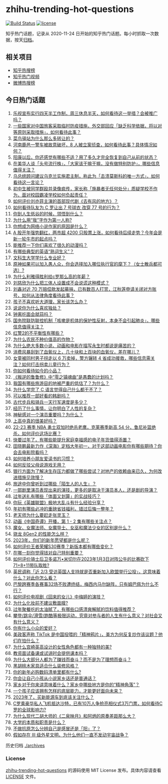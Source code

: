 # zhihu-trending-hot-questions

[![Build Status](https://github.com/justjavac/zhihu-trending-hot-questions/workflows/ci/badge.svg?branch=master)](https://github.com/justjavac/zhihu-trending-hot-questions/actions)
[![license](https://img.shields.io/github/license/justjavac/zhihu-trending-hot-questions)](https://github.com/justjavac/zhihu-trending-hot-questions/blob/master/LICENSE)

知乎热门话题，记录从 2020-11-24
日开始的知乎热门话题。每小时抓取一次数据，按天[归档](./archives)。

## 相关项目

- [知乎热搜榜](https://github.com/justjavac/zhihu-trending-top-search)
- [知乎热门视频](https://github.com/justjavac/zhihu-trending-hot-video)
- [微博热搜榜](https://github.com/justjavac/weibo-trending-hot-search)

## 今日热门话题

<!-- BEGIN -->
<!-- 最后更新时间 Wed Jan 04 2023 06:02:52 GMT+0800 (China Standard Time) -->

1. [乐视宣布实行四天半工作制，周三休息半天，如何看待这一举措？会被推广吗？](https://www.zhihu.com/question/576523800)
1. [一些国家对中国旅客采取临时防疫措施，外交部回应「缺乏科学依据，将以对等原则采取措施」，如何看待此事？](https://www.zhihu.com/question/576529261)
1. [菜鸟驿站为什么那么多转让的？](https://www.zhihu.com/question/458627547)
1. [河南鹿邑一警车被故意破坏，8 人被立案侦查，如何看待此事？具体情况如何？](https://www.zhihu.com/question/576521248)
1. [阳康以后，你还感觉有哪些不适？用了多久才完全恢复到自己从前的状态？](https://www.zhihu.com/question/576510658)
1. [在美华人谈「头号流行株」，「大家该干嘛干嘛，没有做特别防护」，哪些信息值得关注？](https://www.zhihu.com/question/576416926)
1. [乌总统顾问建议乌克兰实施君主制，称此为「击溃莫斯科的唯一方式」，如何看待这一言论？](https://www.zhihu.com/question/576492878)
1. [初中生被同学群殴并录像疯传，家长称「施暴者无任何处分」质疑学校不作为，面对校园霸凌学校如何负起责任？](https://www.zhihu.com/question/575819909)
1. [如何评价刘亦菲主演的首部现代剧《去有风的地方》？](https://www.zhihu.com/question/576228347)
1. [如何看待队友为 C 罗让出 7 号球衣 改穿 77 号的行为？](https://www.zhihu.com/question/576538379)
1. [你到人生低谷的时候，领悟到什么？](https://www.zhihu.com/question/571883852)
1. [为什么用“我”字作为第一人称?](https://www.zhihu.com/question/575431526)
1. [你想成为网络小说作家的原因是什么？](https://www.zhihu.com/question/576307517)
1. [A 股开年强势翻红，两市超 4200 只股票上涨，如何看待后续走势？今年会是新一轮牛市的起点吗？](https://www.zhihu.com/question/576534043)
1. [能推荐一下你们喜欢了很久的动漫吗？](https://www.zhihu.com/question/576307287)
1. [有哪些典型的英语“熟词生义”？](https://www.zhihu.com/question/51562126)
1. [文科生大学学什么专业好？](https://www.zhihu.com/question/464835095)
1. [原神如果可以加入愚人众，你会选择加入哪位执行官的麾下？（女士散兵都可选）?](https://www.zhihu.com/question/574618738)
1. [为什么利雅得胜利给c罗那么高的年薪？](https://www.zhihu.com/question/575860793)
1. [刘慈欣为什么把三体人设置成不会说谎这种模式？](https://www.zhihu.com/question/498058002)
1. [刘鑫对近 70 万赔偿款发起募捐，已有数百人打赏，江秋莲申请关闭对方账号，如何从法律角度看待此事？](https://www.zhihu.com/question/576546980)
1. [孩子不喜欢听大道理，家长该怎么办？](https://www.zhihu.com/question/572180683)
1. [说说你为什么喜欢独处？](https://www.zhihu.com/question/572140391)
1. [钟离吃面会就蒜吗？](https://www.zhihu.com/question/571115951)
1. [国务院联防联控机制「咳嗽是机体的保护性反射，本身不会引起肺炎」，哪些信息值得关注？](https://www.zhihu.com/question/576527447)
1. [红警2的不平衡性有哪些？](https://www.zhihu.com/question/280398658)
1. [为什么农民不种价值高的作物？](https://www.zhihu.com/question/541434087)
1. [为什么绝大多数小说、动画和电影在描写永生时都说是痛苦的？](https://www.zhihu.com/question/575083461)
1. [消费风暴刮到了血氧仪上，几十块和上百块的血氧仪，差在哪儿？](https://www.zhihu.com/question/576251430)
1. [女童被同村男子拐走以 6 万卖掉，警方辗转 4 省成功援救，哪些信息需关注？如何打击拐卖儿童行为？](https://www.zhihu.com/question/576437502)
1. [你如何看待如今的小品？](https://www.zhihu.com/question/575188236)
1. [《叛逆的鲁鲁修》中“零之镇魂曲”是愚蠢的计划吗？](https://www.zhihu.com/question/565626873)
1. [我国有哪些旅游目的地被严重的低估了？为什么？](https://www.zhihu.com/question/447292970)
1. [为什么学完了 C 语言觉得自己什么都干不了？](https://www.zhihu.com/question/574785659)
1. [可以推荐一部好看的韩剧吗？](https://www.zhihu.com/question/574091644)
1. [古代步兵和骑兵一天行军速度是多少？](https://www.zhihu.com/question/575698710)
1. [经历了什么事情，让你明白了人性的复杂？](https://www.zhihu.com/question/527865672)
1. [神秘感对一个演员重要吗？为什么？](https://www.zhihu.com/question/439991191)
1. [上高中真的很美好吗？](https://www.zhihu.com/question/569523693)
1. [22-23 赛季 NBA 勇士双加时绝杀老鹰，克莱赛季新高 54 分，鲁尼补篮绝杀，如何评价这场比赛？](https://www.zhihu.com/question/576492151)
1. [快要过年了，有哪些能提升家庭幸福感的电子年货值得添置？](https://www.zhihu.com/question/576490265)
1. [田晓鹏最新力作《深海》定档大年初一，对于这部动画电影你有哪些期待？你会去电影院看吗？](https://www.zhihu.com/question/576447524)
1. [如何培养小朋友爱读书的习惯？](https://www.zhihu.com/question/569774424)
1. [如何反驳父母说游戏无用？](https://www.zhihu.com/question/575023071)
1. [银行方面为了解决生存压力都做了哪些尝试？对地产的依赖由来已久，为何改进措施见效慢？](https://www.zhihu.com/question/574815218)
1. [旅途中你曾听到过哪些「陌生人的人生」？](https://www.zhihu.com/question/573150442)
1. [一部剧里演员表现出来的演技，更多的是取决于演员本人，还是剧的导演？](https://www.zhihu.com/question/405760641)
1. [过年送礼有哪些「体面又划算」的实战技巧？](https://www.zhihu.com/question/575838380)
1. [你玩《英雄联盟》极地大乱斗有什么经验分享？](https://www.zhihu.com/question/575100972)
1. [年初有哪些必冲的重磅省钱福利，错过后悔一整年？](https://www.zhihu.com/question/575836907)
1. [老天师为什么要赶走张灵玉？](https://www.zhihu.com/question/318628585)
1. [动画《中国奇谭》开播，第 1 - 2 集有哪些关注点？](https://www.zhihu.com/question/576059467)
1. [魔女、女魔法师、女魔导士、女巫和魔法少女的区别是什么？](https://www.zhihu.com/question/319168401)
1. [骁龙 8Gen2 的性能怎么样？](https://www.zhihu.com/question/572937301)
1. [2023年，你们的新年愿望都是什么呢？](https://www.zhihu.com/question/575947532)
1. [如何评价王者荣耀S30赛季？新版本都有哪些变化？](https://www.zhihu.com/question/574841256)
1. [在哪一刻你觉得钱对自己特别重要？](https://www.zhihu.com/question/567375417)
1. [如何评价骑士后卫多诺万•米切尔在2023年1月3日对阵公牛的比赛砍下71+8+11带队取胜?](https://www.zhihu.com/question/576465533)
1. [英民调称「近 2/3 受访英国人支持就是否重新加入欧盟举行公投」，这意味着什么？对此你怎么看？](https://www.zhihu.com/question/576418363)
1. [巴黎跨赛季各赛事32场不败遭终结，梅西内马尔缺阵，只有姆巴佩为什么不行？](https://www.zhihu.com/question/576228215)
1. [如何评价电视剧《回来的女儿》中梅婷的演技？](https://www.zhihu.com/question/574356718)
1. [为什么化妆前不建议敷面膜?](https://www.zhihu.com/question/504300910)
1. [过年聚餐吃的太油腻了，有哪些口感清爽解腻的饮料值得推荐？](https://www.zhihu.com/question/572340719)
1. [攀登/跳伞/滑雪/跑酷等极限运动，究竟对参与者的人生有什么意义？对社会又有什么意义？](https://www.zhihu.com/question/571921306)
1. [你有什么小众的爱好？](https://www.zhihu.com/question/21510834)
1. [美政客声称 TikTok 是中国投喂的「精神鸦片」，美方为何反复炒作该议题？他们在怕什么？](https://www.zhihu.com/question/576338402)
1. [为什么宫崎英高设计的女性角色都有一种独特的美?](https://www.zhihu.com/question/570410133)
1. [教资面试备课或试讲时会提供课本吗？](https://www.zhihu.com/question/455302442)
1. [为什么大部分人都为了赚钱而奋斗？而不是为了理想而奋斗？](https://www.zhihu.com/question/574251805)
1. [黑胡桃木家具适合什么装修风格？](https://www.zhihu.com/question/307743794)
1. [你的新年必购数码清单里都有什么?](https://www.zhihu.com/question/576442203)
1. [你会让自己小孩从小说家乡话还是普通话？](https://www.zhihu.com/question/572976292)
1. [家乡对于你来讲意味着什么？家乡中哪些地方是你的“精神角落”？](https://www.zhihu.com/question/576338277)
1. [一个孩子应该拥有怎样的底层能力，才能更好面向未来？](https://www.zhihu.com/question/573648631)
1. [2023年了，买新能源车到底该关注什么？](https://www.zhihu.com/question/575424972)
1. [C罗乘豪华私人飞机抵达沙特，已有10万人争抢亮相仪式3万门票，如何看待C罗的全球影响力?](https://www.zhihu.com/question/576408719)
1. [为什么现代二胡大师的《二泉映月》和阿炳的原奏差距那么大？](https://www.zhihu.com/question/574761246)
1. [大学的本质和职责是什么？](https://www.zhihu.com/question/19672161)
1. [不做抗原怎么分辨自己是感冒还是「阳」了？](https://www.zhihu.com/question/576407944)
1. [假如存在 III 级外星文明，为什么他们一直不发动宇宙战争？](https://www.zhihu.com/question/290849728)

<!-- END -->

历史归档 [./archives](./archives)

### License

[zhihu-trending-hot-questions](https://github.com/justjavac/zhihu-trending-hot-questions)
的源码使用 MIT License 发布。具体内容请查看 [LICENSE](./LICENSE) 文件。
